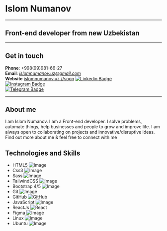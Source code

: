 # Islom Numanov

---

## Front-end developer from new Uzbekistan

---

## Get in touch

**Phone**: +998(99)981-66-27 <br />
**Email**: *islomnumanov.uz@gmail.com* <br />
**Website** [islomnumanov.uz //soon](https://www.islomnumanov.uz)
[![Linkedin Badge](https://img.shields.io/badge/-islomnumanov.uz-blue?style=flat-square&logo=Linkedin&logoColor=white&link=https://https://www.linkedin.com/in/islom-numanov-19a029217/)](https://www.linkedin.com/in/islom-numanov-19a029217/)<br />
[![Instagram Badge](https://img.shields.io/badge/-@islomnumanov.uz-D7008A?style=flat-square&labelColor=D7008A&logo=Instagram&logoColor=white&link=https://www.instagram.com/islomnumanov.uz/)](https://www.instagram.com/islomnumanov.uz/)<br />
[![Telegram Badge](https://img.shields.io/badge/@islomnumanov_uz-2CA5E0?style=flat-square&logo=telegram&logoColor=white&link=https://t.me/islomnumanov_uz)](https://t.me/islomnumanov_uz)<br />

---

## About me

I am Islom Numanov. I am a Front-end developer. I solve problems, automate things, help businesses and people to grow and improve life.
I am always open to collaborating on projects and innovative/disruptive ideas. Find out more about me & feel free to connect with me

## Technologies and Skills

- HTML5 ![Image](https://img.shields.io/badge/-HTML5-E34F26?style=for-the-badge&logo=html5&logoColor=white) <br/>
- Css3 ![Image](https://img.shields.io/badge/-CSS3-1572B6?style=for-the-badge&logo=css3) <br/>
- Sass ![Image](https://img.shields.io/badge/Sass-CC6699?style=for-the-badge&logo=sass&logoColor=white) <br />
- TailwindCSS ![Image](https://img.shields.io/badge/Tailwind_CSS-38B2AC?style=for-the-badge&logo=tailwind-css&logoColor=white) <br />
- Bootstrap 4/5 ![Image](https://img.shields.io/badge/-Bootstrap-563D7C?style=for-the-badge&logo=bootstrap) <br/>
- Git ![Image](https://img.shields.io/badge/Git-F05032?style=for-the-badge&logo=git&logoColor=white) <br />
- GitHub ![GitHub](https://img.shields.io/badge/github-%23121011.svg?style=for-the-badge&logo=github&logoColor=white)
- JavaScript ![Image](https://img.shields.io/badge/JavaScript-323330?style=for-the-badge&logo=javascript&logoColor=F7DF1E) <br />
- ReactJs ![React](https://img.shields.io/badge/react-%2320232a.svg?style=for-the-badge&logo=react&logoColor=%2361DAFB)
- Figma ![Image](https://img.shields.io/badge/Figma-F24E1E?style=for-the-badge&logo=figma&logoColor=white) <br/>
- Linux ![Image](https://img.shields.io/badge/Linux-FCC624?style=for-the-badge&logo=linux&logoColor=black) <br/>
- Ubuntu ![Image](https://img.shields.io/badge/Ubuntu-E95420?style=for-the-badge&logo=ubuntu&logoColor=white) <br/>
